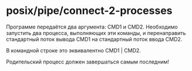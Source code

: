 # posix/pipe/connect-2-processes

Программе передаётся два аргумента: CMD1 и CMD2. Необходимо запустить два процесса, выполняющих эти команды, и
перенаправить стандартный поток вывода CMD1 на стандартный поток ввода CMD2.

В командной строке это эквивалентно CMD1 | CMD2.

Родительский процесс должен завершаться самым последним!
